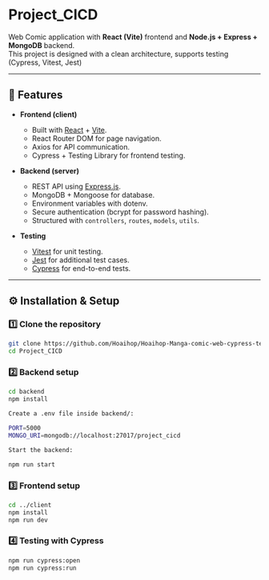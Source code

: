 # Project_CICD

Web Comic application with **React (Vite)** frontend and **Node.js + Express + MongoDB** backend.  
This project is designed with a clean architecture, supports testing (Cypress, Vitest, Jest)

---

## 🚀 Features

- **Frontend (client)**

  - Built with [React](https://react.dev/) + [Vite](https://vitejs.dev/).
  - React Router DOM for page navigation.
  - Axios for API communication.
  - Cypress + Testing Library for frontend testing.

- **Backend (server)**

  - REST API using [Express.js](https://expressjs.com/).
  - MongoDB + Mongoose for database.
  - Environment variables with dotenv.
  - Secure authentication (bcrypt for password hashing).
  - Structured with `controllers`, `routes`, `models`, `utils`.

- **Testing**
  - [Vitest](https://vitest.dev/) for unit testing.
  - [Jest](https://jestjs.io/) for additional test cases.
  - [Cypress](https://www.cypress.io/) for end-to-end tests.

---

## ⚙️ Installation & Setup

### 1️⃣ Clone the repository

```bash
git clone https://github.com/Hoaihop/Hoaihop-Manga-comic-web-cypress-testing.git
cd Project_CICD
```

### 2️⃣ Backend setup

```bash
cd backend
npm install

Create a .env file inside backend/:

PORT=5000
MONGO_URI=mongodb://localhost:27017/project_cicd

Start the backend:

npm run start
```

### 3️⃣ Frontend setup

```bash
cd ../client
npm install
npm run dev
```

### 4️⃣ Testing with Cypress

```bash
npm run cypress:open
npm run cypress:run
```
